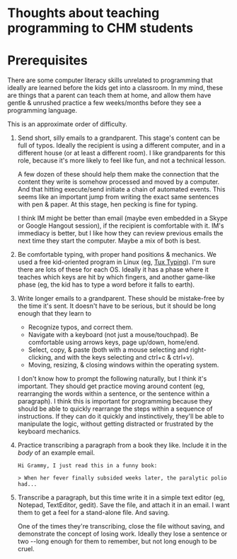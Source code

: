 # Thoughts about teaching programming to CHM students

# Prerequisites

There are some computer literacy skills unrelated to programming that ideally are learned before the kids get into a classroom.  In my mind, these are things that a parent can teach them at home, and allow them have gentle & unrushed practice a few weeks/months before they see a programming language.

This is an approximate order of difficulty.

1. Send short, silly emails to a grandparent.  This stage's content can be full of typos. Ideally the recipient is using a different computer, and in a different house (or at least a different room).  I like grandparents for this role, because it's more likely to feel like fun, and not a technical lesson.  

    A few dozen of these should help them make the connection that the content they write is somehow processed and moved by a computer.  And that hitting execute/send initiate a chain of automated events.  This seems like an important jump from writing the exact same sentences with pen & paper.  At this stage, hen pecking is fine for typing.
    
    I think IM might be better than email (maybe even embedded in a Skype or Google Hangout session), if the recipient is comfortable with it.  IM's immediacy is better, but I like how they can review previous emails the next time they start the computer.  Maybe a mix of both is best.
    
1. Be comfortable typing, with proper hand positions & mechanics.  We used a free kid-oriented program in Linux (eg, [Tux Typing](http://en.wikipedia.org/wiki/Tux_Typing)).  I'm sure there are lots of these for each OS.  Ideally it has a phase where it teaches which keys are hit by which fingers, and another game-like phase (eg, the kid has to type a word before it falls to earth).

1. Write longer emails to a grandparent.  These should be mistake-free by the time it's sent.  It doesn't have to be serious, but it should be long enough that they learn to
    * Recognize typos, and correct them.
    * Navigate with a keyboard (not just a mouse/touchpad).  Be comfortable using arrows keys, page up/down, home/end.
    * Select, copy, & paste (both with a mouse selecting and right-clicking, and with the keys selecting and ctrl+c & ctrl+v).
    * Moving, resizing, & closing windows within the operating system.


    I don't know how to prompt the following naturally, but I think it's important.  They should get practice moving around content (eg, rearranging the words within a sentence, or the sentence within a paragraph).  I think this is important for programming because they should be able to quickly rearrange the steps within a sequence of instructions.  If they can do it quickly and instinctively, they'll be able to manipulate the logic, without getting distracted or frustrated by the keyboard mechanics.

1. Practice transcribing a paragraph from a book they like.  Include it in the *body* of an example email.

    ```
    Hi Grammy, I just read this in a funny book:
     
    > When her fever finally subsided weeks later, the paralytic polio had...
    ```

1. Transcribe a paragraph, but this time write it in a simple text editor (eg, Notepad, TextEditor, gedit).  Save the file, and attach it in an email.  I want them to get a feel for a stand-alone file.  And saving.  
    
    One of the times they're transcribing, close the file without saving, and demonstrate the concept of losing work.  Ideally they lose a sentence or two --long enough for them to remember, but not long enough to be cruel.
    


